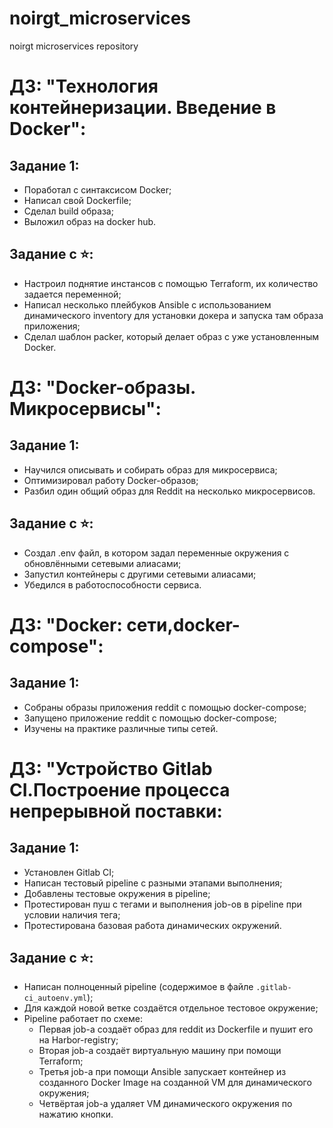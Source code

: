 # noirgt_microservices
noirgt microservices repository

# ДЗ: "Технология контейнеризации. Введение в Docker":
## Задание 1:
- Поработал с синтаксисом Docker;
- Написал свой Dockerfile;
- Сделал build образа;
- Выложил образ на docker hub.
## Задание с ⭐:
- Настроил поднятие инстансов с помощью Terraform, их количество задается переменной;
- Написал несколько плейбуков Ansible с использованием динамического inventory для установки докера и запуска там образа приложения;
- Сделал шаблон packer, который делает образ с уже установленным Docker.

# ДЗ: "Docker-образы. Микросервисы":
## Задание 1:
- Научился описывать и собирать образ для микросервиса;
- Оптимизировал работу Docker-образов;
- Разбил один общий образ для Reddit на несколько микросервисов.
## Задание с ⭐:
- Создал .env файл, в котором задал переменные окружения с обновлёнными сетевыми алиасами;
- Запустил контейнеры с другими сетевыми алиасами;
- Убедился в работоспособности сервиса.

# ДЗ: "Docker: сети,docker-compose":
## Задание 1:
- Собраны образы приложения reddit с помощью docker-compose;
- Запущено приложение reddit с помощью docker-compose;
- Изучены на практике различные типы сетей.

# ДЗ: "Устройство Gitlab CI.Построение процесса непрерывной поставки:
## Задание 1:
- Установлен Gitlab CI;
- Написан тестовый pipeline с разными этапами выполнения;
- Добавлены тестовые окружения в pipeline;
- Протестирован пуш с тегами и выполнения job-ов в pipeline при условии наличия тега;
- Протестирована базовая работа динамических окружений.
## Задание с ⭐:
- Написан полноценный pipeline (содержимое в файле `.gitlab-ci_autoenv.yml`);
- Для каждой новой ветке создаётся отдельное тестовое окружение;
- Pipeline работает по схеме:
  - Первая job-а создаёт образ для reddit из Dockerfile и пушит его на Harbor-registry;
  - Вторая job-а создаёт виртуальную машину при помощи Terraform;
  - Третья job-а при помощи Ansible запускает контейнер из созданного Docker Image на созданной VM для динамического окружения;
  - Четвёртая job-а удаляет VM динамического окружения по нажатию кнопки.
